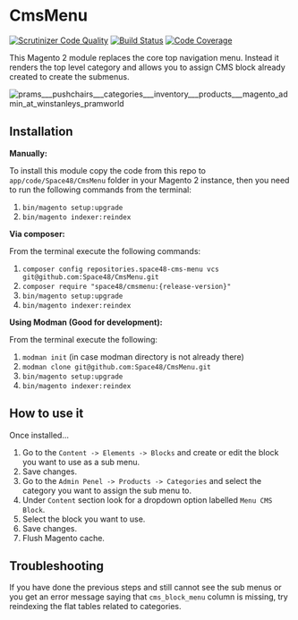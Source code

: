 # CmsMenu
[![Scrutinizer Code Quality](https://scrutinizer-ci.com/g/Space48/CmsMenu/badges/quality-score.png?b=master&s=2ef036b4914a67ab3a7629d4a7cd722d422fee77)](https://scrutinizer-ci.com/g/Space48/CmsMenu/?branch=master)
[![Build Status](https://scrutinizer-ci.com/g/Space48/CmsMenu/badges/build.png?b=master&s=cfd32528f9ec408b7280749154c22c49933d53d3)](https://scrutinizer-ci.com/g/Space48/CmsMenu/build-status/master)
[![Code Coverage](https://scrutinizer-ci.com/g/Space48/CmsMenu/badges/coverage.png?b=master&s=058641925edf8931d988a11aa92003121356a4ba)](https://scrutinizer-ci.com/g/Space48/CmsMenu/?branch=master)

This Magento 2 module replaces the core top navigation menu. Instead it renders the top level category and allows you to assign CMS block already created to create the submenus.

![prams___pushchairs___categories___inventory___products___magento_admin_at_winstanleys_pramworld](https://user-images.githubusercontent.com/1080386/30594708-e2862734-9d46-11e7-8da8-fc941eb89514.jpg)

## Installation

**Manually:**

To install this module copy the code from this repo to `app/code/Space48/CmsMenu` folder in your Magento 2 instance, then you need to run the following commands from the terminal:

1. `bin/magento setup:upgrade`
2. `bin/magento indexer:reindex`

**Via composer:**

From the terminal execute the following commands:

1. `composer config repositories.space48-cms-menu vcs git@github.com:Space48/CmsMenu.git`
2. `composer require "space48/cmsmenu:{release-version}"`
3. `bin/magento setup:upgrade`
4. `bin/magento indexer:reindex`

**Using Modman (Good for development):**

From the terminal execute the following:

1. `modman init` (in case modman directory is not already there)
2. `modman clone git@github.com:Space48/CmsMenu.git`
3. `bin/magento setup:upgrade`
4. `bin/magento indexer:reindex`

## How to use it

Once installed...

1. Go to the `Content -> Elements -> Blocks` and create or edit the block you want to use as a sub menu.
2. Save changes.
3. Go to the `Admin Penel -> Products -> Categories` and select the category you want to assign the sub menu to.
4. Under `Content` section look for a dropdown option labelled `Menu CMS Block`.
5. Select the block you want to use.
6. Save changes.
7. Flush Magento cache.

## Troubleshooting
If you have done the previous steps and still cannot see the sub menus or you get an error message saying that `cms_block_menu` column is missing, try reindexing the flat tables related to categories.
